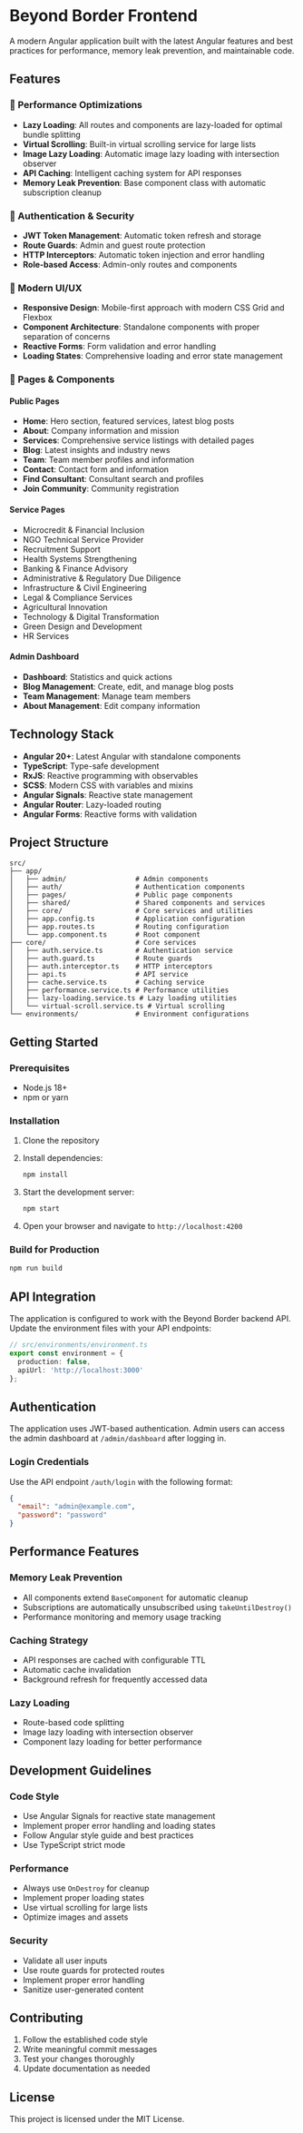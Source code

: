 # Beyond Border Frontend

A modern Angular application built with the latest Angular features and best practices for performance, memory leak prevention, and maintainable code.

## Features

### 🚀 Performance Optimizations
- **Lazy Loading**: All routes and components are lazy-loaded for optimal bundle splitting
- **Virtual Scrolling**: Built-in virtual scrolling service for large lists
- **Image Lazy Loading**: Automatic image lazy loading with intersection observer
- **API Caching**: Intelligent caching system for API responses
- **Memory Leak Prevention**: Base component class with automatic subscription cleanup

### 🔐 Authentication & Security
- **JWT Token Management**: Automatic token refresh and storage
- **Route Guards**: Admin and guest route protection
- **HTTP Interceptors**: Automatic token injection and error handling
- **Role-based Access**: Admin-only routes and components

### 🎨 Modern UI/UX
- **Responsive Design**: Mobile-first approach with modern CSS Grid and Flexbox
- **Component Architecture**: Standalone components with proper separation of concerns
- **Reactive Forms**: Form validation and error handling
- **Loading States**: Comprehensive loading and error state management

### 📱 Pages & Components

#### Public Pages
- **Home**: Hero section, featured services, latest blog posts
- **About**: Company information and mission
- **Services**: Comprehensive service listings with detailed pages
- **Blog**: Latest insights and industry news
- **Team**: Team member profiles and information
- **Contact**: Contact form and information
- **Find Consultant**: Consultant search and profiles
- **Join Community**: Community registration

#### Service Pages
- Microcredit & Financial Inclusion
- NGO Technical Service Provider
- Recruitment Support
- Health Systems Strengthening
- Banking & Finance Advisory
- Administrative & Regulatory Due Diligence
- Infrastructure & Civil Engineering
- Legal & Compliance Services
- Agricultural Innovation
- Technology & Digital Transformation
- Green Design and Development
- HR Services

#### Admin Dashboard
- **Dashboard**: Statistics and quick actions
- **Blog Management**: Create, edit, and manage blog posts
- **Team Management**: Manage team members
- **About Management**: Edit company information

## Technology Stack

- **Angular 20+**: Latest Angular with standalone components
- **TypeScript**: Type-safe development
- **RxJS**: Reactive programming with observables
- **SCSS**: Modern CSS with variables and mixins
- **Angular Signals**: Reactive state management
- **Angular Router**: Lazy-loaded routing
- **Angular Forms**: Reactive forms with validation

## Project Structure

```
src/
├── app/
│   ├── admin/                 # Admin components
│   ├── auth/                  # Authentication components
│   ├── pages/                 # Public page components
│   ├── shared/                # Shared components and services
│   ├── core/                  # Core services and utilities
│   ├── app.config.ts          # Application configuration
│   ├── app.routes.ts          # Routing configuration
│   └── app.component.ts       # Root component
├── core/                      # Core services
│   ├── auth.service.ts        # Authentication service
│   ├── auth.guard.ts          # Route guards
│   ├── auth.interceptor.ts    # HTTP interceptors
│   ├── api.ts                 # API service
│   ├── cache.service.ts       # Caching service
│   ├── performance.service.ts # Performance utilities
│   ├── lazy-loading.service.ts # Lazy loading utilities
│   └── virtual-scroll.service.ts # Virtual scrolling
└── environments/              # Environment configurations
```

## Getting Started

### Prerequisites
- Node.js 18+ 
- npm or yarn

### Installation

1. Clone the repository
2. Install dependencies:
   ```bash
   npm install
   ```

3. Start the development server:
   ```bash
   npm start
   ```

4. Open your browser and navigate to `http://localhost:4200`

### Build for Production

```bash
npm run build
```

## API Integration

The application is configured to work with the Beyond Border backend API. Update the environment files with your API endpoints:

```typescript
// src/environments/environment.ts
export const environment = {
  production: false,
  apiUrl: 'http://localhost:3000'
};
```

## Authentication

The application uses JWT-based authentication. Admin users can access the admin dashboard at `/admin/dashboard` after logging in.

### Login Credentials
Use the API endpoint `/auth/login` with the following format:
```json
{
  "email": "admin@example.com",
  "password": "password"
}
```

## Performance Features

### Memory Leak Prevention
- All components extend `BaseComponent` for automatic cleanup
- Subscriptions are automatically unsubscribed using `takeUntilDestroy()`
- Performance monitoring and memory usage tracking

### Caching Strategy
- API responses are cached with configurable TTL
- Automatic cache invalidation
- Background refresh for frequently accessed data

### Lazy Loading
- Route-based code splitting
- Image lazy loading with intersection observer
- Component lazy loading for better performance

## Development Guidelines

### Code Style
- Use Angular Signals for reactive state management
- Implement proper error handling and loading states
- Follow Angular style guide and best practices
- Use TypeScript strict mode

### Performance
- Always use `OnDestroy` for cleanup
- Implement proper loading states
- Use virtual scrolling for large lists
- Optimize images and assets

### Security
- Validate all user inputs
- Use route guards for protected routes
- Implement proper error handling
- Sanitize user-generated content

## Contributing

1. Follow the established code style
2. Write meaningful commit messages
3. Test your changes thoroughly
4. Update documentation as needed

## License

This project is licensed under the MIT License.
